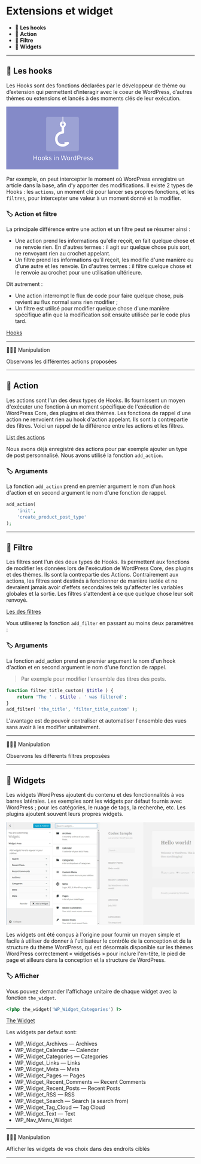 # Extensions et widget

* 🔖 **Les hooks**
* 🔖 **Action**
* 🔖 **Filtre**
* 🔖 **Widgets**

___

## 📑 Les hooks

Les Hooks sont des fonctions déclarées par le développeur de thème ou d’extension qui permettent d’interagir avec le coeur de WordPress, d’autres thèmes ou extensions et lancés à des moments clés de leur exécution. 

![image](https://raw.githubusercontent.com/seeren-training/Wordpress-Perfectionnement/master/wiki/resources/hook.png)

Par exemple, on peut intercepter le moment où WordPress enregistre un article dans la base, afin d’y apporter des modifications. Il existe 2 types de Hooks : les `actions`, un moment clé pour lancer ses propres fonctions, et les `filtres`, pour intercepter une valeur à un moment donné et la modifier.

### 🏷️ **Action et filtre**

La principale différence entre une action et un filtre peut se résumer ainsi :

* Une action prend les informations qu'elle reçoit, en fait quelque chose et ne renvoie rien. En d'autres termes : il agit sur quelque chose puis sort, ne renvoyant rien au crochet appelant.
* Un filtre prend les informations qu'il reçoit, les modifie d'une manière ou d'une autre et les renvoie. En d'autres termes : il filtre quelque chose et le renvoie au crochet pour une utilisation ultérieure.

Dit autrement :

* Une action interrompt le flux de code pour faire quelque chose, puis revient au flux normal sans rien modifier ;
* Un filtre est utilisé pour modifier quelque chose d'une manière spécifique afin que la modification soit ensuite utilisée par le code plus tard.

[Hooks](https://developer.wordpress.org/plugins/hooks/)

___

👨🏻‍💻 Manipulation

Observons les différentes actions proposées

___

## 📑 Action

Les actions sont l'un des deux types de Hooks. Ils fournissent un moyen d'exécuter une fonction à un moment spécifique de l'exécution de WordPress Core, des plugins et des thèmes. Les fonctions de rappel d'une action ne renvoient rien au hook d'action appelant. Ils sont la contrepartie des filtres. Voici un rappel de la différence entre les actions et les filtres.

[List des actions](https://codex.wordpress.org/Plugin_API/Action_Reference)

Nous avons déjà enregistré des actions pour par exemple ajouter un type de post personnalisé. Nous avons utilisé la fonction `add_action`.

### 🏷️ **Arguments**

La fonction `add_action` prend en premier argument le nom d'un hook d'action et en second argument le nom d'une fonction de rappel.

```php
add_action(
    'init', 
    'create_product_post_type'
);
```
___

## 📑 Filtre

Les filtres sont l'un des deux types de Hooks. Ils permettent aux fonctions de modifier les données lors de l'exécution de WordPress Core, des plugins et des thèmes. Ils sont la contrepartie des Actions. Contrairement aux actions, les filtres sont destinés à fonctionner de manière isolée et ne devraient jamais avoir d'effets secondaires tels qu'affecter les variables globales et la sortie. Les filtres s'attendent à ce que quelque chose leur soit renvoyé.

[Les des filtres](https://codex.wordpress.org/Plugin_API/Filter_Reference)

Vous utiliserez la fonction `add_filter` en passant au moins deux paramètres :

### 🏷️ **Arguments**

La fonction add_action prend en premier argument le nom d'un hook d'action et en second argument le nom d'une fonction de rappel.

> Par exemple pour modifier l'ensemble des titres des posts.

```php
function filter_title_custom( $title ) {
    return 'The ' . $title . ' was filtered';
}
add_filter( 'the_title', 'filter_title_custom' );
```

L'avantage est de pouvoir centraliser et automatiser l'ensemble des vues sans avoir à les modifier unitairement.

___

👨🏻‍💻 Manipulation

Observons les différents filtres proposées

___

## 📑 Widgets

Les widgets WordPress ajoutent du contenu et des fonctionnalités à vos barres latérales. Les exemples sont les widgets par défaut fournis avec WordPress ; pour les catégories, le nuage de tags, la recherche, etc. Les plugins ajoutent souvent leurs propres widgets.

![image](https://raw.githubusercontent.com/seeren-training/Wordpress-Perfectionnement/master/wiki/resources/widget.jpg)

Les widgets ont été conçus à l'origine pour fournir un moyen simple et facile à utiliser de donner à l'utilisateur le contrôle de la conception et de la structure du thème WordPress, qui est désormais disponible sur les thèmes WordPress correctement « widgetisés » pour inclure l'en-tête, le pied de page et ailleurs dans la conception et la structure de WordPress.


### 🏷️ **Afficher**

Vous pouvez demander l'affichage unitaire de chaque widget avec la fonction `the_widget`.

```php
<?php the_widget('WP_Widget_Categories') ?>
```

[The Widget](https://developer.wordpress.org/reference/functions/the_widget/)

Les widgets par defaut sont:

* WP_Widget_Archives — Archives
* WP_Widget_Calendar — Calendar
* WP_Widget_Categories — Categories
* WP_Widget_Links — Links
* WP_Widget_Meta — Meta
* WP_Widget_Pages — Pages
* WP_Widget_Recent_Comments — Recent Comments
* WP_Widget_Recent_Posts — Recent Posts
* WP_Widget_RSS — RSS
* WP_Widget_Search — Search (a search from)
* WP_Widget_Tag_Cloud — Tag Cloud
* WP_Widget_Text — Text
* WP_Nav_Menu_Widget

___

👨🏻‍💻 Manipulation

Afficher les widgets de vos choix dans des endroits ciblés

___